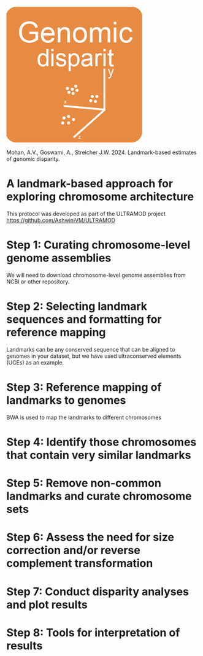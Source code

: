 ![Genomic-disparity](https://github.com/nhm-herpetology/Genomic-disparity/blob/main/Genomic-disparity.jpg)

Mohan, A.V., Goswami, A., Streicher J.W. 2024. Landmark-based estimates of genomic disparity. 

# A landmark-based approach for exploring chromosome architecture

This protocol was developed as part of the ULTRAMOD project https://github.com/AshwiniVM/ULTRAMOD

# Step 1: Curating chromosome-level genome assemblies
We will need to download chromosome-level genome assemblies from NCBI or other repository. 

# Step 2: Selecting landmark sequences and formatting for reference mapping
Landmarks can be any conserved sequence that can be aligned to genomes in your dataset, but we have used ultraconserved elements (UCEs) as an example.  

# Step 3: Reference mapping of landmarks to genomes
BWA is used to map the landmarks to different chromosomes

# Step 4: Identify those chromosomes that contain very similar landmarks

# Step 5: Remove non-common landmarks and curate chromosome sets

# Step 6: Assess the need for size correction and/or reverse complement transformation

# Step 7: Conduct disparity analyses and plot results

# Step 8: Tools for interpretation of results

